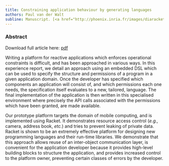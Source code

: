```yaml
---
title: Constraining application behaviour by generating languages
authors: Paul van der Walt
subline: Manuscript. [<a href="http://phoenix.inria.fr/images/diaracket.zip">code</a>]
---
```


### Abstract

Download full article here: [pdf](/pdf/decls.pdf)


Writing a platform for reactive applications which enforces operational
constraints is difficult, and has been approached in various ways. In
this experience report, we detail an approach using an embedded DSL
which can be used to specify the structure and permissions of a
program in a given application domain. 
Once the developer has specified which components an
application will consist of, and which permissions each one needs, the
specification itself evaluates to a new, tailored, language.
The final implementation of the application is then written in this
specialised environment where precisely the API calls associated with
the permissions which have been granted, are made available.

Our prototype platform targets the domain of mobile computing, and is
implemented using Racket. It demonstrates resource access control (*e.g.,*
camera, address book, *etc.*) and tries to prevent leaking of private
data. Racket is shown to be an extremely effective platform for
designing new programming languages and their run-time libraries.  We
demonstrate that this approach allows reuse of an inter-object
communication layer, is convenient for the application developer
because it provides high-level building blocks to structure the
application, and provides increased control to the platform owner,
preventing certain classes of errors by the developer.
